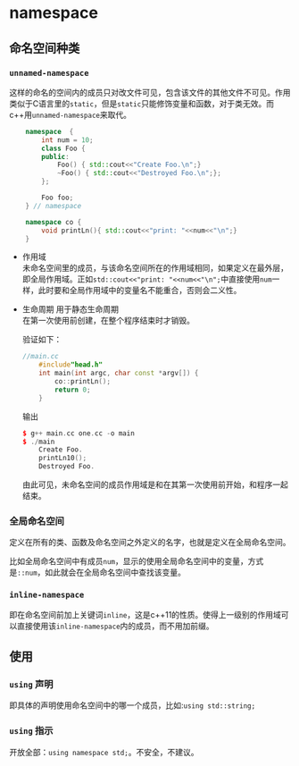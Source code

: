 # namespace

## 命名空间种类

### `unnamed-namespace`

这样的命名的空间内的成员只对改文件可见，包含该文件的其他文件不可见。作用类似于C语言里的`static`，但是`static`只能修饰变量和函数，对于类无效。而c++用`unnamed-namespace`来取代。
```cpp
    namespace  {
        int num = 10;
        class Foo {
        public:
            Foo() { std::cout<<"Create Foo.\n";}
            ~Foo() { std::cout<<"Destroyed Foo.\n";};
        };

        Foo foo;
    } // namespace 

    namespace co {
        void printLn(){ std::cout<<"print: "<<num<<"\n";}
    }
```
+ 作用域  
未命名空间里的成员，与该命名空间所在的作用域相同，如果定义在最外层，即全局作用域。正如`std::cout<<"print: "<<num<<"\n";`中直接使用`num`一样，此时要和全局作用域中的变量名不能重合，否则会二义性。
+ 生命周期 
  用于静态生命周期  
  在第一次使用前创建，在整个程序结束时才销毁。

    验证如下：
    ```cpp
    //main.cc
        #include"head.h"
        int main(int argc, char const *argv[]) {
            co::printLn();
            return 0;
        }
    ````
    输出
    ```cpp
    $ g++ main.cc one.cc -o main
    $ ./main 
        Create Foo.
        printLn10();
        Destroyed Foo.
    ```
    由此可见，未命名空间的成员作用域是和在其第一次使用前开始，和程序一起结束。
### 全局命名空间
定义在所有的类、函数及命名空间之外定义的名字，也就是定义在全局命名空间。  

比如全局命名空间中有成员`num`，显示的使用全局命名空间中的变量，方式是`::num`，如此就会在全局命名空间中查找该变量。

### `inline-namespace`
即在命名空间前加上关键词`inline`，这是c++11的性质。使得上一级别的作用域可以直接使用该`inline-namespace`内的成员，而不用加前缀。

## 使用
### `using` 声明
即具体的声明使用命名空间中的哪一个成员，比如:`using std::string;`
### `using` 指示
开放全部：`using namespace std;`。不安全，不建议。
